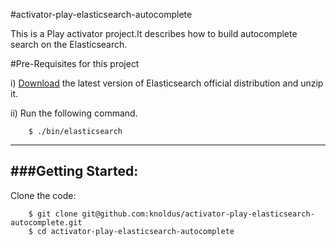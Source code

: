 #activator-play-elasticsearch-autocomplete

This is a Play activator project.It describes how to build autocomplete search on the Elasticsearch.

#Pre-Requisites for this project

i) [Download](https://www.elastic.co/downloads/elasticsearch) the latest version of Elasticsearch official distribution and unzip it.

ii) Run the following command.

        $ ./bin/elasticsearch


-----------------------------------------------------------------------
###Getting Started:
-----------------------------------------------------------------------

 Clone the code:

        $ git clone git@github.com:knoldus/activator-play-elasticsearch-autocomplete.git
        $ cd activator-play-elasticsearch-autocomplete

